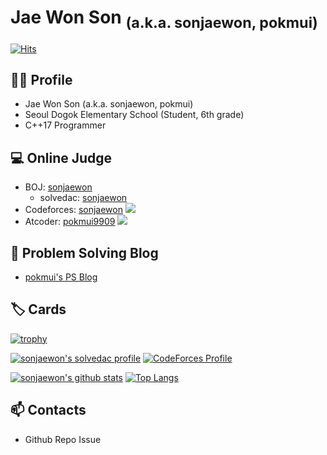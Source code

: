 # Jae Won Son <sub>(a.k.a. sonjaewon, pokmui)</sub>

[![Hits](https://hits.seeyoufarm.com/api/count/incr/badge.svg?url=https%3A%2F%2Fgithub.com%2FjusticeHui)](https://github.com/justiceHui)

## 🙋‍♂️ Profile

* Jae Won Son (a.k.a. sonjaewon, pokmui)
* Seoul Dogok Elementary School (Student, 6th grade)
* C++17 Programmer

## 💻 Online Judge

* BOJ: [sonjaewon](http://icpc.me/sonjaewon)
  * solvedac: [sonjaewon](https://solved.ac/profile/sonjaewon)
* Codeforces: [sonjaewon](https://codeforces.com/profile/sonjaewon) [![](https://run.kaist.ac.kr/badges/codeforces/sonjaewon.svg)](https://codeforces.com/profile/sonjaewon)
* Atcoder: [pokmui9909](https://atcoder.jp/users/pokmui9909) [![](https://run.kaist.ac.kr/badges/atcoder/pokmui9909.svg)](https://atcoder.jp/users/pokmui9909)

## 💬 Problem Solving Blog

* [pokmui's PS Blog](https://pokmui.blogspot.com/)

## 🏷️ Cards

[![trophy](https://github-profile-trophy.vercel.app/?username=sonjaewon0318&theme=chalk&row=2&column=3)](https://github.com/ryo-ma/github-profile-trophy)

[![sonjaewon's solvedac profile](http://mazassumnida.wtf/api/v2/generate_badge?boj=sonjaewon)](https://solved.ac/profile/sonjaewon) [![CodeForces Profile](http://cf.leed.at?id=sonjaewon)](https://codeforces.com/profile/sonjaewon)

[![sonjaewon's github stats](https://github-readme-stats.vercel.app/api?username=sonjaewon0318&show_icons=true&hide_border=true)](https://github.com/sonjaewon0318) [![Top Langs](https://github-readme-stats.vercel.app/api/top-langs/?username=sonjaewon0318&layout=compact)](https://github.com/sonjaewon0318)

## 📫 Contacts

* Github Repo Issue

<!--

- 🔭 I’m currently working on ...
- 🌱 I’m currently learning ...
- 👯 I’m looking to collaborate on ...
- 🤔 I’m looking for help with ...
- 💬 Ask me about ...
- 📫 How to reach me: ...
- 😄 Pronouns: ...
- ⚡ Fun fact: ...

## ⚡ Project

* Problem Solving Blog : https://pokmui.blogspot.com/
* Developing Wops! (A New Innovative language for Problem Solving)
